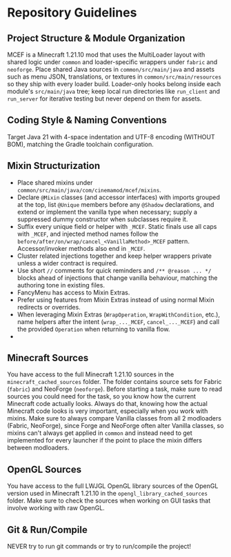 # Repository Guidelines

## Project Structure & Module Organization
MCEF is a Minecraft 1.21.10 mod that uses the MultiLoader layout with shared logic under `common` and loader-specific wrappers under `fabric` and `neoforge`. Place shared Java sources in `common/src/main/java` and assets such as menu JSON, translations, or textures in `common/src/main/resources` so they ship with every loader build. Loader-only hooks belong inside each module's `src/main/java` tree; keep local run directories like `run_client` and `run_server` for iterative testing but never depend on them for assets.

## Coding Style & Naming Conventions
Target Java 21 with 4-space indentation and UTF-8 encoding (WITHOUT BOM), matching the Gradle toolchain configuration. 

## Mixin Structurization
- Place shared mixins under `common/src/main/java/com/cinemamod/mcef/mixins`.
- Declare `@Mixin` classes (and accessor interfaces) with imports grouped at the top, list `@Unique` members before any `@Shadow` declarations, and extend or implement the vanilla type when necessary; supply a suppressed dummy constructor when subclasses require it.
- Suffix every unique field or helper with `_MCEF`. Static finals use all caps with `_MCEF`, and injected method names follow the `before/after/on/wrap/cancel_<VanillaMethod>_MCEF` pattern. Accessor/invoker methods also end in `_MCEF`.
- Cluster related injections together and keep helper wrappers private unless a wider contract is required.
- Use short `//` comments for quick reminders and `/** @reason ... */` blocks ahead of injections that change vanilla behaviour, matching the authoring tone in existing files.
- FancyMenu has access to Mixin Extras.
- Prefer using features from Mixin Extras instead of using normal Mixin redirects or overrides.
- When leveraging Mixin Extras (`WrapOperation`, `WrapWithCondition`, etc.), name helpers after the intent (`wrap_..._MCEF`, `cancel_..._MCEF`) and call the provided `Operation` when returning to vanilla flow.
- 
## Minecraft Sources
You have access to the full Minecraft 1.21.10 sources in the `minecraft_cached_sources` folder. The folder contains source sets for Fabric (`fabric`) and NeoForge (`neoforge`). Before starting a task, make sure to read sources you could need for the task, so you know how the current Minecraft code actually looks. Always do that, knowing how the actual Minecraft code looks is very important, especially when you work with mixins.
Make sure to always compare Vanilla classes from all 2 modloaders (Fabric, NeoForge), since Forge and NeoForge often alter Vanilla classes, so mixins can't always get applied in `common` and instead need to get implemented for every launcher if the point to place the mixin differs between modloaders.

## OpenGL Sources
You have access to the full LWJGL OpenGL library sources of the OpenGL version used in Minecraft 1.21.10 in the `opengl_library_cached_sources` folder. Make sure to check the sources when working on GUI tasks that involve working with raw OpenGL.

## Git & Run/Compile
NEVER try to run git commands or try to run/compile the project!
